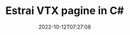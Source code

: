 ---
############################# Static ############################
layout: "auto-gen-merger"
date: 2022-10-12T07:27:08
draft: false
otherformats: mhtml odp ods odt one otp ott pdf pps ppsx ppt pptx rtf tex vdx vsdm

############################# Head ############################
head_title: "Estrai VTX pagine in C#"
head_description: "Estrai rapidamente le pagine da un file VTX in C#. Salva il nuovo documento contenente le pagine selezionate utilizzando l'API di fusione documenti."

############################# Header ############################
title: "Estrai VTX pagine in C#"
description: "Estrai VTX pagine con poche righe di codice .NET."
bg_image: "https://cms.admin.containerize.com/templates/aspose/App_Themes/V3/images/bg/header1.png"
bg_overlay: false
button:
    enable: true
    icon: "fas fa-arrow-down"
    label: "Scarica la prova gratuita"
    link: "https://downloads.groupdocs.com/merger/net"

############################# SubMenu ############################
submenu:
    enable: true

    left:
        img_alt: "GroupDocs.Merger for .NET"
        image: "https://cms.admin.containerize.com/templates/groupdocs/images/product-logos/90x90-noborder/groupdocs-merger-net.png"
        product: "GroupDocs.Merger"
        platform: ".NET"

    middle:
        button:

            # button loop
            - link: "https://apireference.groupdocs.com/merger/net"
              text: "Riferimento API"

            # button loop
            - link: "https://github.com/groupdocs-merger"
              text: "Esempi di codice"

            # button loop
            - link: "https://products.groupdocs.app/merger/family"
              text: "Dimostrazioni dal vivo"

            # button loop
            - link: "https://purchase.groupdocs.com/pricing/merger/net"
              text: "Prezzo"

    right:
        link_download: "https://downloads.groupdocs.com/merger"
        link_learn: "https://docs.groupdocs.com/merger/net"
        link_buy: "https://purchase.groupdocs.com"

############################# About ############################
about:
    enable: true
    title: "Informazioni sull'API GroupDocs.Merger for .NET"
    content: |
        [GroupDocs.Merger for .NET](/it/merger/net/) offre una soluzione semplice per unire e dividere in modo sicuro tra un'ampia gamma di formati di documenti tra cui PDF, Microsoft Office (Word, Excel, PowerPoint , OneNote), OpenDocument, HTML, immagini e molti altri all'interno delle applicazioni .NET. Aggiungendo solo poche righe di codice, esegui diverse operazioni sui documenti come spostare, rimuovere, ruotare, scambiare, estrarre o modificare l'orientamento delle pagine all'interno dei documenti. L'API per la fusione dei documenti supporta anche l'anteprima delle pagine del documento come immagine per analizzare la struttura del documento, la formattazione e il contenuto della pagina.
        
        L'API GroupDocs.Merger è la scelta giusta per le soluzioni aziendali che richiedono funzionalità di estrazione di pagine di file. Queste API sono ben supportate su tutti i principali sistemi operativi e piattaforme, incluso .NET Framework, .NET Standard, .NET Core, Mono.

############################# Steps ############################
steps:
    enable: true
    title_left: "Estrai VTX pagine di file in .NET"
    content_left: |
        [GroupDocs.Merger for .NET](/it/merger/net/) consente agli sviluppatori di C# di estrarre facilmente le pagine desiderate da un file VTX e salvarlo come un nuovo file contenente le pagine selezionate implementando alcuni semplici passaggi.
        
        * Inizializza **ExtractOptions** con i numeri di pagina che dovrebbero apparire nel documento risultante.
        * Crea una nuova istanza di **Merger** e passa il percorso del documento di origine come parametro del costruttore.
        * Chiama **ExtractPages** e passa l'oggetto **ExtractOptions**.
        * Chiama **Save** e specifica il percorso del file per salvare il documento risultante.

    title_right: "Requisiti di sistema"
    content_right: |
        Le API GroupDocs.Merger for .NET sono supportate su tutte le principali piattaforme e sistemi operativi. Prima di eseguire il codice seguente, assicurati di avere i seguenti prerequisiti installati sul tuo sistema.

        * Sistemi operativi: Microsoft Windows, Linux, MacOS
        * Ambienti di sviluppo: Visual Studio, Xamarin, MonoDevelop
        * Quadri: .NET Framework, .NET Standard, .NET Core, Mono
        * Scarica l'ultima versione di GroupDocs.Merger for .NET da [NuGet](https://www.nuget.org/packages/groupdocs.merger)
         
    code: |
     {{% merger/additional-styles %}}
     {{< merger/code-merger title="Come estrarre le pagine di file VTX utilizzando il codice di esempio C#">}}

        ```csharp    
        // Estrai VTX pagine di file utilizzando l'API GroupDocs.Merger
        // Inizializza la classe ExtractOptions con i numeri di pagina selezionati
        ExtractOptions extractOptions = new ExtractOptions(new int[] { 2, 5 });

        // Istanzia la fusione con il documento di input VTX
        using (Merger merger = new Merger("input.vtx"))
          {
            // Chiama il metodo ExtractPages e passagli l'oggetto ExtractOptions
            merger.ExtractPages(extractOptions);
    
            // Chiama il metodo Save per salvare il documento di output con le pagine estratte
            merger.Save("output.vtx");
          }
        ```
     {{< /merger/code-merger >}}

############################# Demos ############################
demos:
    enable: true
    title: "Demo dal vivo - Estrai VTX pagine online"
    content: |
       Estrai subito VTX pagine di file visitando il sito Web [GroupDocs.Merger Live Demos](https://products.groupdocs.app/splitter/extract-pages/vtx).
       La demo dal vivo ha i seguenti vantaggi.
        
############################# About Formats ############################
about_formats:
    enable: true

############################# More Formats ############################
more_formats:
    enable: true
    title: "Estrai pagine da altri formati di documenti"
    content: |
        .NET documenta l'API di fusione e divisione per formati di file e immagini. Estrai alcuni dei formati di file più diffusi come indicato di seguito.

############################# Back to top ###############################
back_to_top:
    enable: true
---